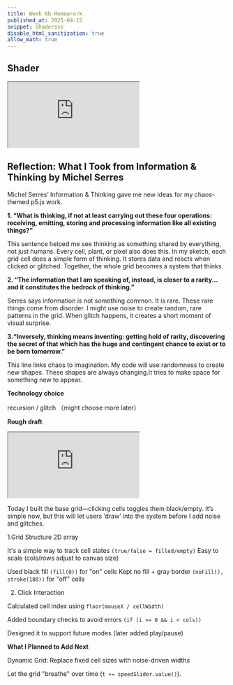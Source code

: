 ```yaml
---
title: Week 6b Homewrork
published_at: 2025-04-15
snippet: Shadersss
disable_html_sanitization: true
allow_math: true
---
```

## Shader

<iframe class="p5js_canvas" src="https://editor.p5js.org/leah0208/full/GO-Kyxcj5"></iframe>

<script type="module">

const iframes = document.querySelectorAll('.p5js_canvas');

if (iframes.length > 0) {
    iframes.forEach((iframe) => {
        iframe.width  = iframe.parentNode.scrollWidth;
        iframe.height = iframe.width * 9 / 16 + 42;
    });
}

</script>

## Reflection: What I Took from Information & Thinking by Michel Serres

Michel Serres’ Information & Thinking gave me new ideas for my chaos-themed p5.js work.

**1. “What is thinking, if not at least carrying out these four operations: receiving, emitting, storing and processing information like all existing things?”**

This sentence helped me see thinking as something shared by everything, not just humans. Every cell, plant, or pixel also does this. In my sketch, each grid cell does a simple form of thinking. It stores data and reacts when clicked or glitched. Together, the whole grid becomes a system that thinks.


**2. “The information that I am speaking of, instead, is closer to a rarity... and it constitutes the bedrock of thinking.”**

Serres says information is not something common. It is rare. These rare things come from disorder. I might use noise to create random, rare patterns in the grid. When glitch happens, it creates a short moment of visual surprise.

**3.“Inversely, thinking means inventing: getting hold of rarity, discovering the secret of that which has the huge and contingent chance to exist or to be born tomorrow.”**

This line links chaos to imagination. My code will use randomness to create new shapes. These shapes are always changing.It tries to make space for something new to appear.

**Technology choice**

recursion / glitch （might choose more later）

**Rough draft**

<iframe class="p5js_canvas" src="https://editor.p5js.org/leah0208/sketches/wRrTYAXTC"></iframe>

<script type="module">

const iframes = document.querySelectorAll('.p5js_canvas');

if (iframes.length > 0) {
    iframes.forEach((iframe) => {
        iframe.width  = iframe.parentNode.scrollWidth;
        iframe.height = iframe.width * 9 / 16 + 42;
    });
}

</script>

Today I built the base grid—clicking cells toggles them black/empty. It’s simple now, but this will let users ‘draw’ into the system before I add noise and glitches.

1.Grid Structure 2D array

It's a simple way to track cell states `(true/false = filled/empty)`
Easy to scale (cols/rows adjust to canvas size)

Used black fill `(fill(0))` for "on" cells
Kept no fill + gray border `(noFill(), stroke(180))` for "off" cells

2. Click Interaction

Calculated cell index using `floor(mouseX / cellWidth)`

Added boundary checks to avoid errors `(if (i >= 0 && i < cols))`

Designed it to support future modes (later added play/pause)


**What I Planned to Add Next**

Dynamic Grid: Replace fixed cell sizes with noise-driven widths

Let the grid "breathe" over time (`t += speedSlider.value()`).

